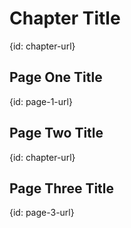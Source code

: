 # Chapter Title
{id: chapter-url}

## Page One Title
{id: page-1-url}

## Page Two Title
{id: chapter-url}

## Page Three Title
{id: page-3-url}


